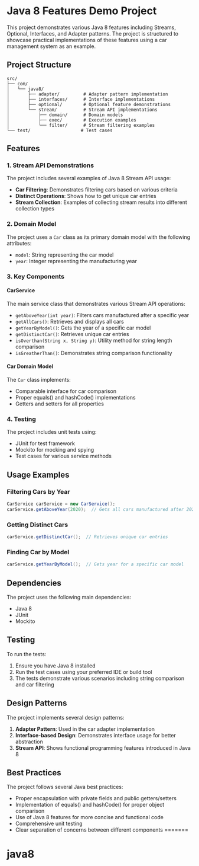 # Java 8 Features Demo Project

This project demonstrates various Java 8 features including Streams, Optional, Interfaces, and Adapter patterns. The project is structured to showcase practical implementations of these features using a car management system as an example.

## Project Structure

```
src/
├── com/
│   └── java8/
│       ├── adapter/         # Adapter pattern implementation
│       ├── interfaces/      # Interface implementations
│       ├── optional/        # Optional feature demonstrations
│       └── stream/          # Stream API implementations
│           ├── domain/      # Domain models
│           ├── exec/        # Execution examples
│           └── filter/      # Stream filtering examples
└── test/                   # Test cases
```

## Features

### 1. Stream API Demonstrations

The project includes several examples of Java 8 Stream API usage:

- **Car Filtering**: Demonstrates filtering cars based on various criteria
- **Distinct Operations**: Shows how to get unique car entries
- **Stream Collection**: Examples of collecting stream results into different collection types

### 2. Domain Model

The project uses a `Car` class as its primary domain model with the following attributes:
- `model`: String representing the car model
- `year`: Integer representing the manufacturing year

### 3. Key Components

#### CarService
The main service class that demonstrates various Stream API operations:
- `getAboveYear(int year)`: Filters cars manufactured after a specific year
- `getAllCars()`: Retrieves and displays all cars
- `getYearByModel()`: Gets the year of a specific car model
- `getDistinctCar()`: Retrieves unique car entries
- `isOverthan(String x, String y)`: Utility method for string length comparison
- `isGreatherThan()`: Demonstrates string comparison functionality

#### Car Domain Model
The `Car` class implements:
- Comparable interface for car comparison
- Proper equals() and hashCode() implementations
- Getters and setters for all properties

### 4. Testing

The project includes unit tests using:
- JUnit for test framework
- Mockito for mocking and spying
- Test cases for various service methods

## Usage Examples

### Filtering Cars by Year
```java
CarService carService = new CarService();
carService.getAboveYear(2020);  // Gets all cars manufactured after 2020
```

### Getting Distinct Cars
```java
carService.getDistinctCar();  // Retrieves unique car entries
```

### Finding Car by Model
```java
carService.getYearByModel();  // Gets year for a specific car model
```

## Dependencies

The project uses the following main dependencies:
- Java 8
- JUnit
- Mockito

## Testing

To run the tests:
1. Ensure you have Java 8 installed
2. Run the test cases using your preferred IDE or build tool
3. The tests demonstrate various scenarios including string comparison and car filtering

## Design Patterns

The project implements several design patterns:
1. **Adapter Pattern**: Used in the car adapter implementation
2. **Interface-based Design**: Demonstrates interface usage for better abstraction
3. **Stream API**: Shows functional programming features introduced in Java 8

## Best Practices

The project follows several Java best practices:
- Proper encapsulation with private fields and public getters/setters
- Implementation of equals() and hashCode() for proper object comparison
- Use of Java 8 features for more concise and functional code
- Comprehensive unit testing
- Clear separation of concerns between different components 
=======
# java8

